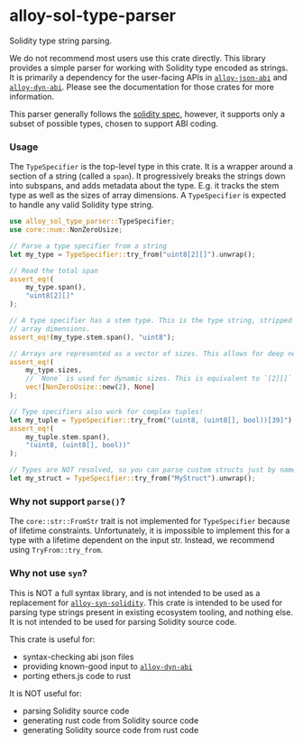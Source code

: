 # alloy-sol-type-parser

Solidity type string parsing.

We do not recommend most users use this crate directly. This library provides a
simple parser for working with Solidity type encoded as strings. It is
primarily a dependency for the user-facing APIs in [`alloy-json-abi`] and
[`alloy-dyn-abi`]. Please see the documentation for those crates for
more information.

This parser generally follows the [solidity spec], however, it supports only a
subset of possible types, chosen to support ABI coding.

[solidity spec]: https://docs.soliditylang.org/en/latest/grammar.html#a4.SolidityParser.typeName
[`alloy-json-abi`]: https://docs.rs/alloy-json-abi/latest/alloy_json_abi/
[`alloy-dyn-abi`]: https://docs.rs/alloy-dyn-abi/latest/alloy_dyn_abi/

### Usage

The `TypeSpecifier` is the top-level type in this crate. It is a wrapper around
a section of a string (called a `span`). It progressively breaks the strings
down into subspans, and adds metadata about the type. E.g. it tracks the stem
type as well as the sizes of array dimensions. A `TypeSpecifier` is expected to
handle any valid Solidity type string.

```rust
use alloy_sol_type_parser::TypeSpecifier;
use core::num::NonZeroUsize;

// Parse a type specifier from a string
let my_type = TypeSpecifier::try_from("uint8[2][]").unwrap();

// Read the total span
assert_eq!(
    my_type.span(),
    "uint8[2][]"
);

// A type specifier has a stem type. This is the type string, stripped of its
// array dimensions.
assert_eq!(my_type.stem.span(), "uint8");

// Arrays are represented as a vector of sizes. This allows for deep nesting.
assert_eq!(
    my_type.sizes,
    // `None` is used for dynamic sizes. This is equivalent to `[2][]`
    vec![NonZeroUsize::new(2), None]
);

// Type specifiers also work for complex tuples!
let my_tuple = TypeSpecifier::try_from("(uint8, (uint8[], bool))[39]").unwrap();
assert_eq!(
    my_tuple.stem.span(),
    "(uint8, (uint8[], bool))"
);

// Types are NOT resolved, so you can parse custom structs just by name.
let my_struct = TypeSpecifier::try_from("MyStruct").unwrap();
```

### Why not support `parse()`?

The `core::str::FromStr` trait is not implemented for `TypeSpecifier` because
of lifetime constraints. Unfortunately, it is impossible to implement this for
a type with a lifetime dependent on the input str. Instead, we recommend using
`TryFrom::try_from`.

### Why not use `syn`?

This is NOT a full syntax library, and is not intended to be used as a
replacement for [`alloy-syn-solidity`]. This crate is intended to be used for
parsing type strings present in existing ecosystem tooling, and nothing else.
It is not intended to be used for parsing Solidity source code.

This crate is useful for:

- syntax-checking abi json files
- providing known-good input to [`alloy-dyn-abi`]
- porting ethers.js code to rust

It is NOT useful for:

- parsing Solidity source code
- generating rust code from Solidity source code
- generating Solidity source code from rust code

[`alloy-syn-solidity`]: https://docs.rs/alloy-syn-solidity/latest/alloy_syn_solidity/
